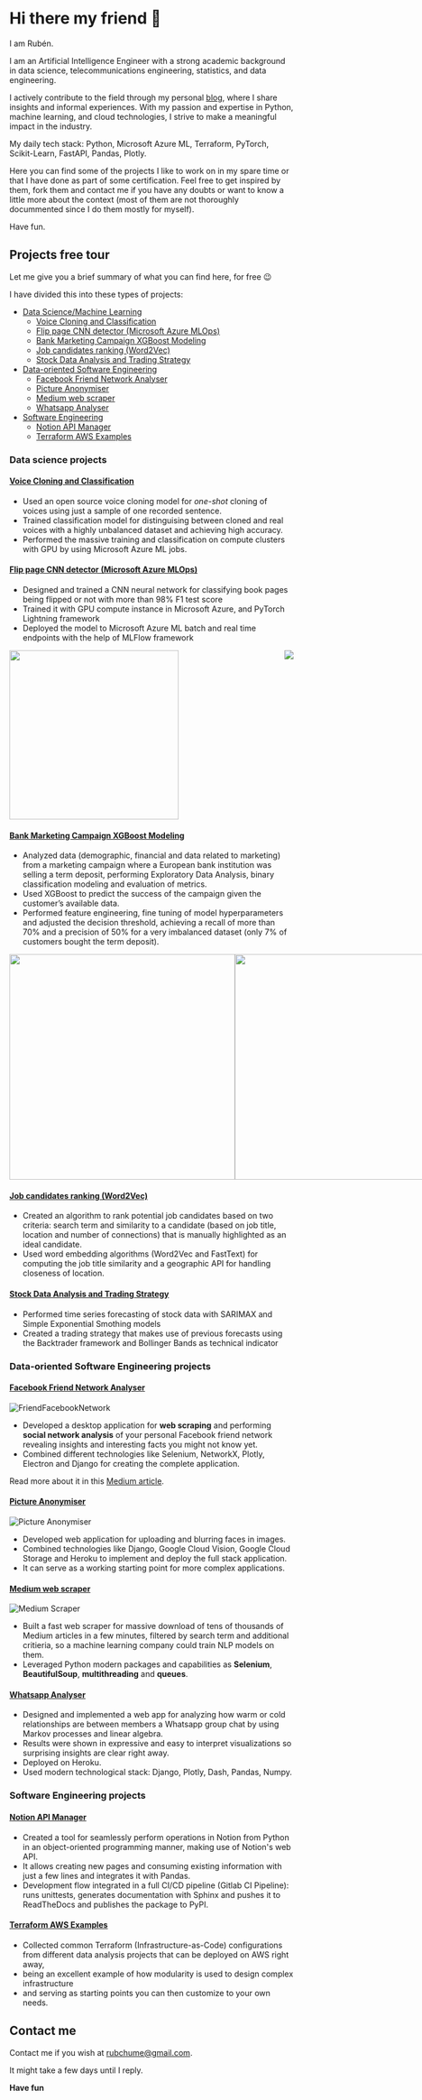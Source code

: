 # Hi there my friend 👋

I am Rubén.

I am an Artificial Intelligence Engineer with a strong academic background in data science, telecommunications engineering, statistics, and data engineering.

I actively contribute to the field through my personal [blog](https://rubchume.medium.com/), where I share insights and informal experiences. With my passion and expertise in Python, machine learning, and cloud technologies, I strive to make a meaningful impact in the industry.

My daily tech stack: Python, Microsoft Azure ML, Terraform, PyTorch, Scikit-Learn, FastAPI, Pandas, Plotly.

Here you can find some of the projects I like to work on in my spare time or that I have done as part of some certification. Feel free to get inspired by them, fork them and contact me if you have any doubts or want to know a little more about the context (most of them are not thoroughly docummented since I do them mostly for myself).

Have fun.

## Projects free tour

Let me give you a brief summary of what you can find here, for free 😉

I have divided this into these types of projects:
- [Data Science/Machine Learning](#data-science-projects)
  - [Voice Cloning and Classification](#voice-cloning-and-classification)
  - [Flip page CNN detector (Microsoft Azure MLOps)](#flip-page-cnn-detector-microsoft-azure-mlops)
  - [Bank Marketing Campaign XGBoost Modeling](#bank-marketing-campaign-xgboost-modeling)
  - [Job candidates ranking (Word2Vec)](#job-candidates-ranking-word2vec)
  - [Stock Data Analysis and Trading Strategy](#stock-data-analysis-and-trading-strategy)
- [Data-oriented Software Engineering](#data-oriented-software-engineering-projects)
  - [Facebook Friend Network Analyser](#facebook-friend-network-analyser)
  - [Picture Anonymiser](#picture-anonymiser)
  - [Medium web scraper](#medium-web-scraper)
  - [Whatsapp Analyser](#whatsapp-analyser)
- [Software Engineering](#software-engineering-projects)
  - [Notion API Manager](#notion-api-manager)
  - [Terraform AWS Examples](#terraform-aws-examples)

### Data science projects

#### [Voice Cloning and Classification](https://github.com/rubchume/VoiceCloningFakeAudioDetection)
- Used an open source voice cloning model for *one-shot* cloning of voices using just a sample of one recorded sentence.
- Trained classification model for distinguising between cloned and real voices with a highly unbalanced dataset and achieving high accuracy.
- Performed the massive training and classification on compute clusters with GPU by using Microsoft Azure ML jobs.

#### [Flip page CNN detector (Microsoft Azure MLOps)](https://github.com/rubchume/FlipPageDetectorCNNAzure)
- Designed and trained a CNN neural network for classifying book pages being flipped or not with more than 98% F1 test score
- Trained it with GPU compute instance in Microsoft Azure, and PyTorch Lightning framework
- Deployed the model to Microsoft Azure ML batch and real time endpoints with the help of MLFlow framework
<div style="display: flex; justify-content: space-between;">
<img src="images/flippageexample.jpg" width="300px">
<img src="images/FlipPageDetectorConfusionMatrix.png">
</div>

#### [Bank Marketing Campaign XGBoost Modeling](https://github.com/rubchume/BankMarketingCampaignXGBoostModeling)
- Analyzed data (demographic, financial and data related to marketing) from a marketing campaign where a European bank institution was selling a term deposit, performing Exploratory Data Analysis, binary classification modeling and evaluation of metrics.
- Used XGBoost to predict the success of the campaign given the customer’s available data.
- Performed feature engineering, fine tuning of model hyperparameters and adjusted the decision threshold, achieving a recall of more than 70% and a precision of 50% for a very imbalanced dataset (only 7% of customers bought the term deposit).

<div style="display: flex; justify-content: space-between;">
<img src="images/BankingMarketingROC.png" width="400px">
<img src="images/SHAPanalysis.png" width="400px">
</div>

#### [Job candidates ranking (Word2Vec)](https://github.com/rubchume/JobCandidatesRankingWord2Vec)
- Created an algorithm to rank potential job candidates based on two criteria: search term and similarity to a candidate (based on job title, location and number of connections) that is manually highlighted as an ideal candidate.
- Used word embedding algorithms (Word2Vec and FastText) for computing the job title similarity and a geographic API for handling closeness of location.

#### [Stock Data Analysis and Trading Strategy](https://github.com/rubchume/StockDataAnalysis)
- Performed time series forecasting of stock data with SARIMAX and Simple Exponential Smothing models
- Created a trading strategy that makes use of previous forecasts using the Backtrader framework and Bollinger Bands as technical indicator

### Data-oriented Software Engineering projects

#### [Facebook Friend Network Analyser](https://github.com/rubchume/FacebookFriendNetworkAnalyzer)

![FriendFacebookNetwork](images/friendsnetwork.png)

- Developed a desktop application for **web scraping** and performing **social network analysis** of your personal Facebook friend network revealing insights and interesting facts you might not know yet.
- Combined different technologies like Selenium, NetworkX, Plotly, Electron and Django for creating the complete application.

Read more about it in this [Medium article](https://medium.com/analytics-vidhya/read-your-network-of-friends-in-facebook-by-scraping-with-python-a012adabb713).

#### [Picture Anonymiser](https://github.com/rubchume/PictureAnonymizer)

![Picture Anonymiser](images/picture%20anonymizer.jpeg)

- Developed web application for uploading and blurring faces in images.
- Combined technologies like Django, Google Cloud Vision, Google Cloud Storage and Heroku to implement and deploy the full stack application.
- It can serve as a working starting point for more complex applications.

#### [Medium web scraper](https://github.com/rubchume/MediumScraper)

![Medium Scraper](images/MediumScraper.svg)

- Built a fast web scraper for massive download of tens of thousands of Medium articles in a few minutes, filtered by search term and additional critieria, so a machine learning company could train NLP models on them.
- Leveraged Python modern packages and capabilities as **Selenium**, **BeautifulSoup**, **multithreading** and **queues**.

#### [Whatsapp Analyser](https://github.com/rubchume/WhatsappAnalyzer)

- Designed and implemented a web app for analyzing how warm or cold relationships are between members a Whatsapp group chat by using Markov processes and linear algebra.
- Results were shown in expressive and easy to interpret visualizations so surprising insights are clear right away.
- Deployed on Heroku.
- Used modern technological stack: Django, Plotly, Dash, Pandas, Numpy.

### Software Engineering projects

#### [Notion API Manager](https://github.com/rubchume/NotionApiManager)

- Created a tool for seamlessly perform operations in Notion from Python in an object-oriented programming manner, making use of Notion's web API.
- It allows creating new pages and consuming existing information with just a few lines and integrates it with Pandas.
- Development flow integrated in a full CI/CD pipeline (Gitlab CI Pipeline): runs unittests, generates documentation with Sphinx and pushes it to ReadTheDocs and publishes the package to PyPI.

#### [Terraform AWS Examples](https://github.com/rubchume/TerraformAWSexamples)

- Collected common Terraform (Infrastructure-as-Code) configurations from different data analysis projects that can be deployed on AWS right away,
- being an excellent example of how modularity is used to design complex infrastructure
- and serving as starting points you can then customize to your own needs.

## Contact me
Contact me if you wish at rubchume@gmail.com.

It might take a few days until I reply.

**Have fun**
